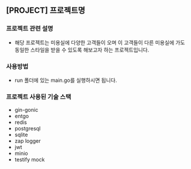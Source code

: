 ## [PROJECT] 프로젝트명
### 프로젝트 관련 설명
- 해당 프로젝트는 미용실에 다양한 고객들이 오며 이 고객들이 다른 미용실에 가도 동일한 스타일을 받을 수 있도록 해보고자 하는 프로젝트입니다.
### 사용방법
- run 폴더에 있는 main.go를 실행하시면 됩니다.
### 프로젝트 사용된 기술 스택
- gin-gonic
- entgo
- redis
- postgresql
- sqlite
- zap logger
- jwt
- minio
- testify mock
